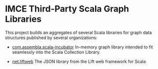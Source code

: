 # IMCE Third-Party Scala Graph Libraries

This project builds an aggregates of several Scala libraries for graph data structures published 
by several organizations:

- [com.assembla.scala-incubator](https://github.com/scala-graph/scala-graph) In-memory graph library intended
  to fit seamlessly into the Scala Collection Library.

- [net.liftweb](https://www.assembla.com/spaces/liftweb/wiki/JSON_Support) The JSON library from the Lift web framework for Scala

